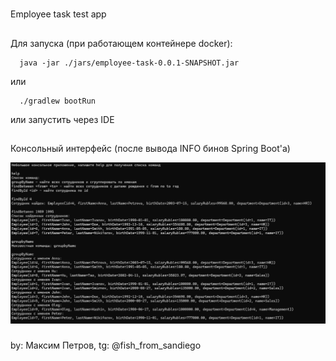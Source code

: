 #

Employee task test app

##

Для запуска (при работающем контейнере docker):

```shell
  java -jar ./jars/employee-task-0.0.1-SNAPSHOT.jar 
  ```

или

```shell
  ./gradlew bootRun
  ```

или запустить через IDE

##  

Консольный интерфейс (после вывода INFO бинов Spring Boot'а)

![](img/01.png)

###

by: Максим Петров, tg: @fish_from_sandiego
